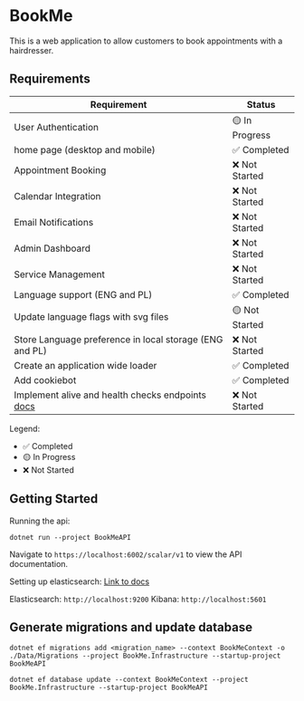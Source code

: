 # BookMe
This is a web application to allow customers to book appointments with a hairdresser.

## Requirements

| Requirement | Status |
|------------|--------|
| User Authentication | 🟡 In Progress |
| home page (desktop and mobile) | ✅ Completed |
| Appointment Booking | ❌ Not Started |
| Calendar Integration | ❌ Not Started |
| Email Notifications | ❌ Not Started |
| Admin Dashboard | ❌ Not Started |
| Service Management | ❌ Not Started |
Language support (ENG and PL)| ✅ Completed |
Update language flags with svg files| 🟡 Not Started |
Store Language preference in local storage (ENG and PL)| ❌ Not Started |
Create an application wide loader| ✅ Completed |
| Add cookiebot| ✅ Completed |
| Implement alive and health checks endpoints [docs](https://learn.microsoft.com/en-us/aspnet/core/host-and-deploy/health-checks?view=aspnetcore-9.0)| ❌ Not Started |

Legend:
- ✅ Completed
- 🟡 In Progress
- ❌ Not Started

## Getting Started

Running the api:
```
dotnet run --project BookMeAPI
```

Navigate to `https://localhost:6002/scalar/v1` to view the API documentation.

Setting up elasticsearch:
[Link to docs](https://www.elastic.co/guide/en/elasticsearch/reference/current/run-elasticsearch-locally.html)

Elasticsearch: `http://localhost:9200`
Kibana: `http://localhost:5601`

## Generate migrations and update database

```
dotnet ef migrations add <migration_name> --context BookMeContext -o ./Data/Migrations --project BookMe.Infrastructure --startup-project BookMeAPI

dotnet ef database update --context BookMeContext --project BookMe.Infrastructure --startup-project BookMeAPI
```